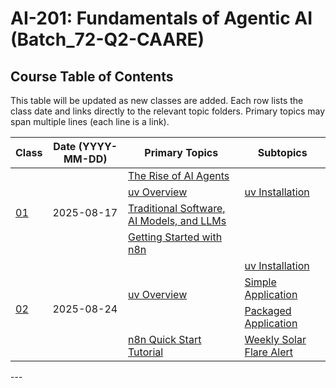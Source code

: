 # AI-201: Fundamentals of Agentic AI (Batch_72-Q2-CAARE)

## Course Table of Contents

This table will be updated as new classes are added. Each row lists the class date and links directly to the relevant topic folders. Primary topics may span multiple lines (each line is a link).

<table>
        <thead>
            <tr>
                <th>Class</th>
                <th>Date (YYYY-MM-DD)</th>
                <th>Primary Topics</th>
                <th>Subtopics</th>
            </tr>
        </thead>
        <tbody>
            <tr>
                <td rowspan="4"><a href="class01_20250817/">01</a></td>
                <td rowspan="4">2025-08-17</td>
                <td>
                    <a href="class01_20250817/01_The_Rise_of_AI_Agents/">The Rise of AI Agents</a>
                </td>
                <td></td>
            </tr>
            <tr>
                <td>
                    <a href="class01_20250817/02_uv/">uv Overview</a>
                </td>
                <td>
                    <a href="class01_20250817/02_uv/00_uv_installation/">uv Installation</a><br />
                </td>
            </tr>
            <tr>
                <td>
                    <a href="class01_20250817/03_traditional_ai_llms">Traditional Software, AI Models, and
                        LLMs</a><br />
                </td>
                <td></td>
            </tr>
            <tr>
                <td>
                    <a href="class01_20250817/04_getting_started_with_n8n/">Getting Started with n8n</a>
                </td>
                <td></td>
            </tr>
            <tr>
                <td rowspan="4"><a href="class02_20250824/">02</a></td>
                <td rowspan="4">2025-08-24</td>
                 <td rowspan="3">
                    <a href="class02_20250824/01_uv/">uv Overview</a>
                </td>
                <td>
                    <a href="class02_20250824/01_uv/00_uv_installation/">uv Installation</a><br />
                </td>
            </tr>
            <tr>
                 <td>
                    <a href="class02_20250824/01_uv/01_simple_application/">Simple Application</a>
                </td>
            </tr>
            <tr>
                 <td>
                    <a href="class02_20250824/01_uv/02_packaged_application/">Packaged Application</a>
                </td>
            </tr>
            <tr>
                 <td >
                    <a href="class02_20250824/02_n8n_basics/">n8n Quick Start Tutorial</a>
                </td>
                <td>
                    <a href="class02_20250824/02_n8n_basics/weekly_solar_flare_alert/">Weekly Solar Flare Alert</a><br />
                </td>
            </tr>
        </tbody>
    </table>
---

